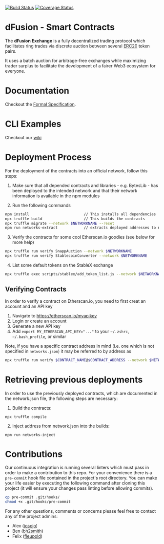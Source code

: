 [![Build Status](https://travis-ci.org/gnosis/dex-contracts.svg?branch=master)](https://travis-ci.org/gnosis/dex-contracts?branch=master)
[![Coverage Status](https://coveralls.io/repos/github/gnosis/dex-contracts/badge.svg?branch=master)](https://coveralls.io/github/gnosis/dex-contracts?branch=master)



# dFusion - Smart Contracts

The **dFusion Exchange** is a fully decentralized trading protocol which facilitates ring trades via discrete auction between several [ERC20](https://github.com/ethereum/EIPs/blob/master/EIPS/eip-20.md) token pairs.

It uses a batch auction for arbitrage-free exchanges while maximizing trader surplus to facilitate the development of a fairer Web3 ecosystem for everyone.


# Documentation
Checkout the [Formal Specification](https://github.com/gnosis/dex-research/blob/master/dFusion/dFusion.rst).

# CLI Examples

Checkout our [wiki](https://github.com/gnosis/dex-contracts/wiki/Script-Usage-Examples)


# Deployment Process

For the deployment of the contracts into an official network, follow this steps:

1. Make sure that all depended contracts and libraries - e.g. BytesLib - has been deployed to the intended network and that their network information is available in the npm modules

2. Run the following commands
```sh
npm install                         // This installs all dependencies
npx truffle build                   // This builds the contracts
npx truffle migrate --network $NETWORKNAME --reset
npm run networks-extract            // extracts deployed addresses to networks.json
```

3. Verify the contracts for some cool Etherscan.io goodies (see below for more help)
```sh
npx truffle run verify SnappAuction --network $NETWORKNAME
npx truffle run verify StablecoinConverter --network $NETWORKNAME
```

4. List some default tokens on the StableX exchange
```sh
npx truffle exec scripts/stablex/add_token_list.js --network $NETWORKNAME
```

## Verifying Contracts

In order to verify a contract on Etherscan.io, you need to first creat an account and an API key
1. Navigate to https://etherscan.io/myapikey
2. Login or create an account
3. Generate a new API key
4. Add `export MY_ETHERSCAN_API_KEY="..."` to your `~/.zshrc`, `~/.bash_profile`, or similar

Note, if you have a specific contract address in mind (i.e. one which is not specified in `networks.json`) it may be referred to by address as
```sh
npx truffle run verify $CONTRACT_NAME@$CONTRACT_ADDRESS --network $NETWORKNAME
```

# Retrieving previous deployments

In order to use the previously deployed contracts, which are documented in the network.json file, the following steps are necessary:

1. Build the contracts:
```
npx truffle compile
```

2. Inject address from network.json into the builds:
```
npm run networks-inject 
```

# Contributions
Our continuous integration is running several linters which must pass in order to make a contribution to this repo. For your convenience there is a `pre-commit` hook file contained in the project's root directory. You can make your life easier by executing the following command after cloning this project (it will ensure your changes pass linting before allowing commits).

```bash
cp pre-commit .git/hooks/
chmod +x .git/hooks/pre-commit
```

For any other questions, comments or concerns please feel free to contact any of the project admins:

- Alex ([josojo](https://github.com/josojo))
- Ben ([bh2smith](https://github.com/bh2smith))
- Felix ([fleupold](https://github.com/fleupold))
